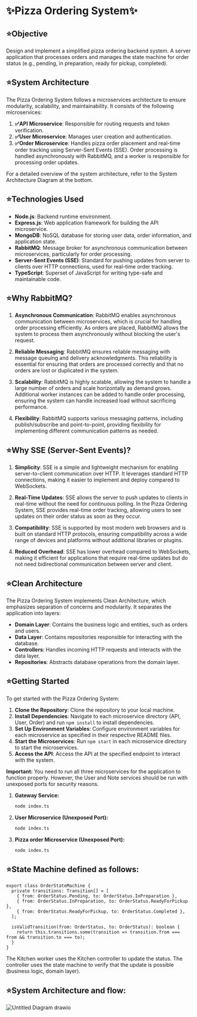 # ✨Pizza Ordering System✨

## ⭐Objective

Design and implement a simplified pizza ordering backend system. A server application that processes orders and manages the state machine for order status (e.g., pending, in preparation, ready for pickup, completed).

## ⭐System Architecture

The Pizza Ordering System follows a microservices architecture to ensure modularity, scalability, and maintainability. It consists of the following microservices:

1. **✅API Microservice**: Responsible for routing requests and token verification.
2. **✅User Microservice**: Manages user creation and authentication.
3. **✅Order Microservice**: Handles pizza order placement and real-time order tracking using Server-Sent Events (SSE). Order processing is handled asynchronously with RabbitMQ, and a worker is responsible for processing order updates.

For a detailed overview of the system architecture, refer to the System Architecture Diagram at the bottom.

## ⭐Technologies Used

- **Node.js**: Backend runtime environment.
- **Express.js**: Web application framework for building the API microservice.
- **MongoDB**: NoSQL database for storing user data, order information, and application state.
- **RabbitMQ**: Message broker for asynchronous communication between microservices, particularly for order processing.
- **Server-Sent Events (SSE)**: Standard for pushing updates from server to clients over HTTP connections, used for real-time order tracking.
- **TypeScript**: Superset of JavaScript for writing type-safe and maintainable code.

## ⭐Why RabbitMQ?

1. **Asynchronous Communication**: RabbitMQ enables asynchronous communication between microservices, which is crucial for handling order processing efficiently. As orders are placed, RabbitMQ allows the system to process them asynchronously without blocking the user's request.

2. **Reliable Messaging**: RabbitMQ ensures reliable messaging with message queuing and delivery acknowledgments. This reliability is essential for ensuring that orders are processed correctly and that no orders are lost or duplicated in the system.

3. **Scalability**: RabbitMQ is highly scalable, allowing the system to handle a large number of orders and scale horizontally as demand grows. Additional worker instances can be added to handle order processing, ensuring the system can handle increased load without sacrificing performance.

4. **Flexibility**: RabbitMQ supports various messaging patterns, including publish/subscribe and point-to-point, providing flexibility for implementing different communication patterns as needed.

## ⭐Why SSE (Server-Sent Events)?

1. **Simplicity**: SSE is a simple and lightweight mechanism for enabling server-to-client communication over HTTP. It leverages standard HTTP connections, making it easier to implement and deploy compared to WebSockets.

2. **Real-Time Updates**: SSE allows the server to push updates to clients in real-time without the need for continuous polling. In the Pizza Ordering System, SSE provides real-time order tracking, allowing users to see updates on their order status as soon as they occur.

3. **Compatibility**: SSE is supported by most modern web browsers and is built on standard HTTP protocols, ensuring compatibility across a wide range of devices and platforms without additional libraries or plugins.

4. **Reduced Overhead**: SSE has lower overhead compared to WebSockets, making it efficient for applications that require real-time updates but do not need bidirectional communication between server and client.

## ⭐Clean Architecture

The Pizza Ordering System implements Clean Architecture, which emphasizes separation of concerns and modularity. It separates the application into layers:

- **Domain Layer**: Contains the business logic and entities, such as orders and users.
- **Data Layer**: Contains repositories responsible for interacting with the database.
- **Controllers**: Handles incoming HTTP requests and interacts with the data layer.
- **Repositories**: Abstracts database operations from the domain layer.

## ⭐Getting Started

To get started with the Pizza Ordering System:

1. **Clone the Repository**: Clone the repository to your local machine.
2. **Install Dependencies**: Navigate to each microservice directory (API, User, Order) and run `npm install` to install dependencies.
3. **Set Up Environment Variables**: Configure environment variables for each microservice as specified in their respective README files.
4. **Start the Microservices**: Run `npm start` in each microservice directory to start the microservices.
5. **Access the API**: Access the API at the specified endpoint to interact with the system.


**Important:** You need to run all three microservices for the application to function properly. However, the User and Note services should be run with unexposed ports for security reasons.

1. **Gateway Service:**

   ```bash
   node index.ts
   ```

2. **User Microservice (Unexposed Port):**

   ```bash
   node index.ts
   ```

3. **Pizza order Microservice (Unexposed Port):**

   ```bash
   node index.ts
   ```

## ⭐State Machine defined as follows:
```
export class OrderStateMachine {
  private transitions: Transition[] = [
    { from: OrderStatus.Pending, to: OrderStatus.InPreparation },
    { from: OrderStatus.InPreparation, to: OrderStatus.ReadyForPickup },
    { from: OrderStatus.ReadyForPickup, to: OrderStatus.Completed },
  ];

  isValidTransition(from: OrderStatus, to: OrderStatus): boolean {
    return this.transitions.some(transition => transition.from === from && transition.to === to);
  }
}
```
The Kitchen worker uses the Kitchen controller to update the status. The controller uses the state machine to verify that the update is possible (business logic, domain layer).

## ⭐System Architecture and flow:

![Untitled Diagram drawio](https://github.com/itaishalom/PizzaServer/assets/9066121/82144496-50cd-47f4-b1d9-8d9f5f50b626)

